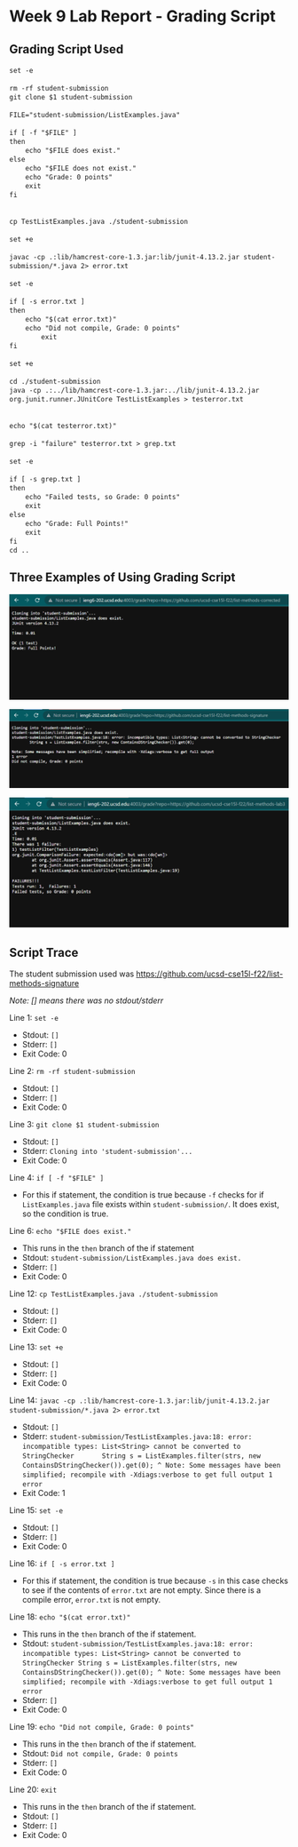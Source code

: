 # Week 9 Lab Report - Grading Script

## **Grading Script Used**

```
set -e

rm -rf student-submission
git clone $1 student-submission

FILE="student-submission/ListExamples.java"

if [ -f "$FILE" ]
then
    echo "$FILE does exist."
else
    echo "$FILE does not exist."
    echo "Grade: 0 points"
    exit
fi


cp TestListExamples.java ./student-submission

set +e

javac -cp .:lib/hamcrest-core-1.3.jar:lib/junit-4.13.2.jar student-submission/*.java 2> error.txt

set -e

if [ -s error.txt ]
then
    echo "$(cat error.txt)"
    echo "Did not compile, Grade: 0 points"
        exit
fi

set +e

cd ./student-submission
java -cp .:../lib/hamcrest-core-1.3.jar:../lib/junit-4.13.2.jar org.junit.runner.JUnitCore TestListExamples > testerror.txt    


echo "$(cat testerror.txt)"

grep -i "failure" testerror.txt > grep.txt

set -e

if [ -s grep.txt ]
then
    echo "Failed tests, so Grade: 0 points"
    exit
else
    echo "Grade: Full Points!"
    exit
fi
cd ..
```

## Three Examples of Using Grading Script

![image](/images/lab5fullpoint.png)

![image](/images/lab5nocompile.png)

![image](/images/lab5testfail.png)

## **Script Trace**
The student submission used was https://github.com/ucsd-cse15l-f22/list-methods-signature

*Note: [] means there was no stdout/stderr*

Line 1: `set -e`
* Stdout: `[]`
* Stderr: `[]`
* Exit Code: 0

Line 2: `rm -rf student-submission`
* Stdout: `[]`
* Stderr: `[]`
* Exit Code: 0

Line 3: `git clone $1 student-submission`
* Stdout: `[]`
* Stderr: `Cloning into 'student-submission'...`
* Exit Code: 0

Line 4: `if [ -f "$FILE" ]`
* For this if statement, the condition is true because `-f` checks for if `ListExamples.java` file exists within `student-submission/`. It does exist, so the condition is true.

Line 6: `echo "$FILE does exist."`
* This runs in the `then` branch of the if statement
* Stdout: `student-submission/ListExamples.java does exist.`
* Stderr: `[]`
* Exit Code: 0

Line 12: `cp TestListExamples.java ./student-submission`
* Stdout: `[]`
* Stderr: `[]`
* Exit Code: 0

Line 13: `set +e`
* Stdout: `[]`
* Stderr: `[]`
* Exit Code: 0

Line 14: `javac -cp .:lib/hamcrest-core-1.3.jar:lib/junit-4.13.2.jar student-submission/*.java 2> error.txt`
* Stdout: `[]`
* Stderr: `student-submission/TestListExamples.java:18: error: incompatible types: List<String> cannot be converted to StringChecker      
        String s = ListExamples.filter(strs, new ContainsDStringChecker()).get(0);
                                       ^
Note: Some messages have been simplified; recompile with -Xdiags:verbose to get full output
1 error`
* Exit Code: 1

Line 15: `set -e`
* Stdout: `[]`
* Stderr: `[]`
* Exit Code: 0

Line 16: `if [ -s error.txt ]`
* For this if statement, the condition is true because `-s` in this case checks to see if the contents of `error.txt` are not empty. Since there is a compile error, `error.txt` is not empty.

Line 18: `echo "$(cat error.txt)"`
* This runs in the `then` branch of the if statement.
* Stdout: `student-submission/TestListExamples.java:18: error: incompatible types: List<String> cannot be converted to StringChecker
        String s = ListExamples.filter(strs, new ContainsDStringChecker()).get(0);
                                       ^
Note: Some messages have been simplified; recompile with -Xdiags:verbose to get full output
1 error`
* Stderr: `[]`
* Exit Code: 0

Line 19: `echo "Did not compile, Grade: 0 points"`
* This runs in the `then` branch of the if statement.
* Stdout: `Did not compile, Grade: 0 points`
* Stderr: `[]`
* Exit Code: 0

Line 20: `exit`
* This runs in the `then` branch of the if statement.
* Stdout: `[]`
* Stderr: `[]`
* Exit Code: 0
